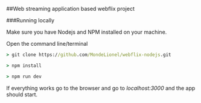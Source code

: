 ##Web streaming application based webflix project



###Running locally

Make sure you have Nodejs and NPM installed on your machine. 

Open the command line/terminal 


```cmd
> git clone https://github.com/MondeLionel/webflix-nodejs.git

> npm install

> npm run dev
```

If everything works go to the browser and go to *localhost:3000* and the app should start.